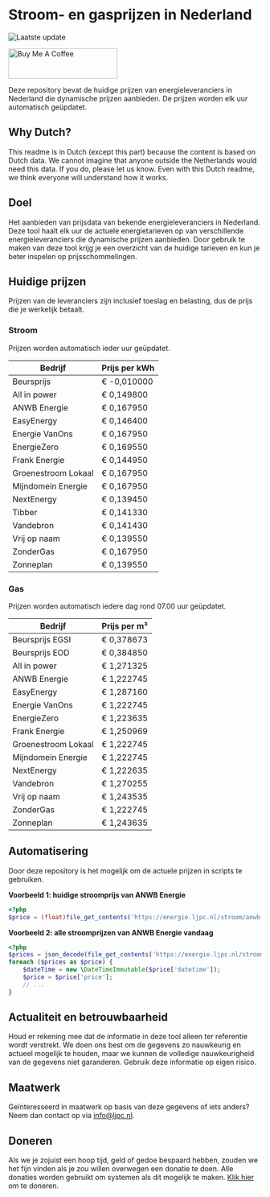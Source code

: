# Stroom- en gasprijzen in Nederland

![Laatste update](https://img.shields.io/badge/laatste%20update-2024--08--09%2015%3A00%20CET-brightgreen)

<a href="https://www.buymeacoffee.com/Lars-" target="_blank"><img src="https://cdn.buymeacoffee.com/buttons/v2/default-orange.png" alt="Buy Me A Coffee" height="60" style="height: 60px !important;width: 217px !important;" ></a>

Deze repository bevat de huidige prijzen van energieleveranciers in Nederland die dynamische prijzen aanbieden. De prijzen worden elk uur automatisch geüpdatet.

## Why Dutch?

This readme is in Dutch (except this part) because the content is based on Dutch data. We cannot imagine that anyone outside the Netherlands would need this data. If you do, please let us know. Even with this Dutch readme, we think
everyone will understand how it works.

## Doel

Het aanbieden van prijsdata van bekende energieleveranciers in Nederland. Deze tool haalt elk uur de actuele energietarieven op van verschillende energieleveranciers die dynamische prijzen aanbieden. Door gebruik te maken van deze tool
krijg je een overzicht van de huidige tarieven en kun je beter inspelen op prijsschommelingen.

## Huidige prijzen

Prijzen van de leveranciers zijn inclusief toeslag en belasting, dus de prijs die je werkelijk betaalt.

### Stroom

Prijzen worden automatisch ieder uur geüpdatet.

 Bedrijf | Prijs per kWh 
---------|---------------
Beursprijs | € -0,010000
All in power | € 0,149800
ANWB Energie | € 0,167950
EasyEnergy | € 0,146400
Energie VanOns | € 0,167950
EnergieZero | € 0,169550
Frank Energie | € 0,144950
Groenestroom Lokaal | € 0,167950
Mijndomein Energie | € 0,167950
NextEnergy | € 0,139450
Tibber | € 0,141330
Vandebron | € 0,141430
Vrij op naam | € 0,139550
ZonderGas | € 0,167950
Zonneplan | € 0,139550


### Gas

Prijzen worden automatisch iedere dag rond 07.00 uur geüpdatet.

 Bedrijf | Prijs per m³ 
---------|--------------
Beursprijs EGSI | € 0,378673
Beursprijs EOD | € 0,384850
All in power | € 1,271325
ANWB Energie | € 1,222745
EasyEnergy | € 1,287160
Energie VanOns | € 1,222745
EnergieZero | € 1,223635
Frank Energie | € 1,250969
Groenestroom Lokaal | € 1,222745
Mijndomein Energie | € 1,222745
NextEnergy | € 1,222635
Vandebron | € 1,270255
Vrij op naam | € 1,243535
ZonderGas | € 1,222745
Zonneplan | € 1,243635


## Automatisering

Door deze repository is het mogelijk om de actuele prijzen in scripts te gebruiken.

**Voorbeeld 1: huidige stroomprijs van ANWB Energie**

```php
<?php
$price = (float)file_get_contents('https://energie.ljpc.nl/stroom/anwb-energie-nu.txt');

```

**Voorbeeld 2: alle stroomprijzen van ANWB Energie vandaag**

```php
<?php
$prices = json_decode(file_get_contents('https://energie.ljpc.nl/stroom/all-in-power-vandaag.json'),true);
foreach ($prices as $price) {
    $dateTime = new \DateTimeImmutable($price['datetime']);
    $price = $price['price'];
    // ...
}
```

## Actualiteit en betrouwbaarheid

Houd er rekening mee dat de informatie in deze tool alleen ter referentie wordt verstrekt. We doen ons best om de gegevens zo nauwkeurig en actueel mogelijk te houden, maar we kunnen de volledige nauwkeurigheid van de gegevens niet
garanderen. Gebruik deze informatie op eigen risico.

## Maatwerk

Geïnteresseerd in maatwerk op basis van deze gegevens of iets anders? Neem dan contact op
via [info@ljpc.nl](mailto:info@ljpc.nl?subject=Energie%20prijzen).

## Doneren

Als we je zojuist een hoop tijd, geld of gedoe bespaard hebben, zouden we het fijn vinden als je zou willen overwegen een
donatie te doen. Alle donaties worden gebruikt om systemen als dit mogelijk te
maken. [Klik hier](https://www.buymeacoffee.com/Lars-) om te doneren.
